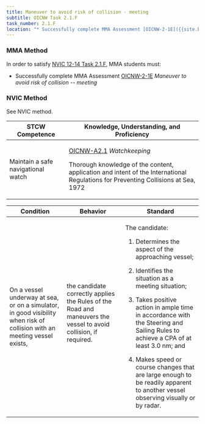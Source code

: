 ```yaml
---
title: Maneuver to avoid risk of collision - meeting
subtitle: OICNW Task 2.1.F 
task_number: 2.1.F
location: "* Successfully complete MMA Assessment [OICNW-2-1E]({{site.baseurl}}/assessments/Deck/OICNW-2-1E) *Maneuver to avoid risk of collision -- meeting*" 
---
```



### MMA Method

In order to satisfy  [NVIC 12-14  Task  2.1.F]({{site.baseurl}}/assets/images/nvic-12-14.pdf), MMA students must:

* Successfully complete MMA Assessment [OICNW-2-1E]({{site.baseurl}}/assessments/Deck/OICNW-2-1E) *Maneuver to avoid risk of collision -- meeting*


### NVIC Method

<a onclick="togglevisibility('nvic_methods')" >See NVIC method.</a>

<div id='nvic_methods' class='hide'>

<table>
<thead>
<tr>
<th class='forty'> STCW Competence </th>
<th class='sixty'> Knowledge, Understanding, and Proficiency </th>
</tr>
</thead>




<tbody>
<tr><td markdown='1'>

Maintain a safe navigational watch

</td><td markdown='1'>

[OICNW-A2.1](../../tables/21.html#OICNW-A2.1) *Watchkeeping*

Thorough knowledge of the content, application and intent of the International Regulations for Preventing Collisions at Sea, 1972

</td></tr>


</tbody>
</table>


<table>
<thead>
<tr><th class='twenty'>  Condition </th><th class='twenty'> Behavior </th><th  class='sixty'>Standard </th></tr>
</thead>
<tbody >



<tr><td markdown='1'>

On a vessel underway at sea, or on a simulator, in good visibility when risk of collision with an meeting vessel exists,

</td><td markdown='1'>

the candidate correctly applies the Rules of the Road and maneuvers the vessel to avoid collision, if required.

<br>

<div class="tooltip">
<span class="tooltiptext">
</span>
</div>


</td><td markdown='1'>

The candidate:

1. Determines the aspect of the approaching vessel;

2. Identifies the situation as a meeting situation;

3. Takes positive action in ample time in accordance with the Steering and Sailing Rules to achieve a CPA of at least 3.0 nm; and

4. Makes speed or course changes that are large enough to be readily apparent to another vessel observing visually or by radar.

</td></tr>
</tbody>
</table>
</div>
